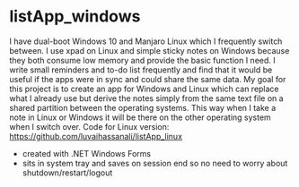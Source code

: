 # listApp_windows

I have dual-boot Windows 10 and Manjaro Linux which I frequently switch between. I use xpad on Linux and simple sticky notes on Windows because they both consume low memory and provide the basic function I need. I write small reminders and to-do list frequently and find that it would be useful if the apps were in sync and could share the same data. My goal for this project is to create an app for Windows and Linux which can replace what I already use but derive the notes simply from the same text file on a shared partition between the operating systems. This way when I take a note in Linux or Windows it will be there on the other operating system when I switch over.
Code for Linux version: https://github.com/luvaihassanali/listApp_linux

- created with .NET Windows Forms
- sits in system tray and saves on session end so no need to worry about shutdown/restart/logout
